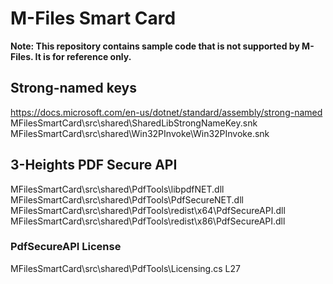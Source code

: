# M-Files Smart Card

**Note: This repository contains sample code that is not supported by M-Files.  It is for reference only.**

## Strong-named keys
https://docs.microsoft.com/en-us/dotnet/standard/assembly/strong-named
MFilesSmartCard\src\shared\SharedLibStrongNameKey.snk
MFilesSmartCard\src\shared\Win32PInvoke\Win32PInvoke.snk

## 3-Heights PDF Secure API
MFilesSmartCard\src\shared\PdfTools\libpdfNET.dll
MFilesSmartCard\src\shared\PdfTools\PdfSecureNET.dll
MFilesSmartCard\src\shared\PdfTools\redist\x64\PdfSecureAPI.dll
MFilesSmartCard\src\shared\PdfTools\redist\x86\PdfSecureAPI.dll

### PdfSecureAPI License
MFilesSmartCard\src\shared\PdfTools\Licensing.cs L27

